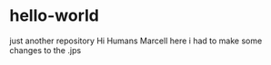 # hello-world
just another repository
Hi Humans 
Marcell here i had to make some changes to the .jps 

